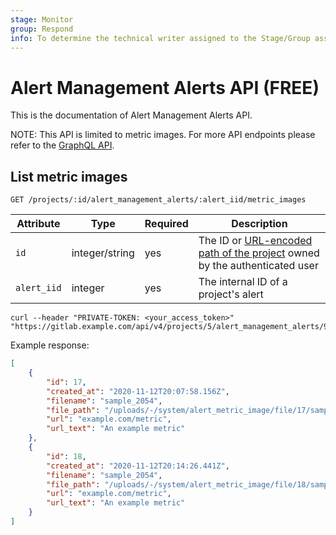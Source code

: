 ```yaml
---
stage: Monitor
group: Respond
info: To determine the technical writer assigned to the Stage/Group associated with this page, see https://about.gitlab.com/handbook/engineering/ux/technical-writing/#assignments
---
```


# Alert Management Alerts API **(FREE)**

This is the documentation of Alert Management Alerts API.

NOTE:
This API is limited to metric images. For more API endpoints please refer to the [GraphQL API](graphql/reference/index.md#alertmanagementalert).

## List metric images

```plaintext
GET /projects/:id/alert_management_alerts/:alert_iid/metric_images
```

| Attribute   | Type    | Required | Description                          |
|-------------|---------|----------|--------------------------------------|
| `id`        | integer/string | yes      | The ID or [URL-encoded path of the project](index.md#namespaced-path-encoding) owned by the authenticated user  |
| `alert_iid` | integer | yes      | The internal ID of a project's alert |

```shell
curl --header "PRIVATE-TOKEN: <your_access_token>" "https://gitlab.example.com/api/v4/projects/5/alert_management_alerts/93/metric_images"
```

Example response:

```json
[
    {
        "id": 17,
        "created_at": "2020-11-12T20:07:58.156Z",
        "filename": "sample_2054",
        "file_path": "/uploads/-/system/alert_metric_image/file/17/sample_2054.png",
        "url": "example.com/metric",
        "url_text": "An example metric"
    },
    {
        "id": 18,
        "created_at": "2020-11-12T20:14:26.441Z",
        "filename": "sample_2054",
        "file_path": "/uploads/-/system/alert_metric_image/file/18/sample_2054.png",
        "url": "example.com/metric",
        "url_text": "An example metric"
    }
]
```
